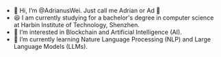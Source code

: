 - 👋 Hi, I’m @AdrianusWei. Just call me Adrian or Ad 🥰
- 😆 I am currently studying for a bachelor's degree in computer science at Harbin Institute of Technology, Shenzhen.
- 👀 I’m interested in Blockchain and Artificial Intelligence (AI).
- 🌱 I’m currently learning Nature Language Processing (NLP) and Large Language Models (LLMs).

<!---
AdrianusWei/AdrianusWei is a ✨ special ✨ repository because its `README.md` (this file) appears on your GitHub profile.
You can click the Preview link to take a look at your changes.
--->
